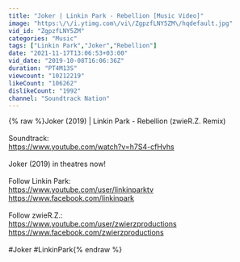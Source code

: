 ```yaml
---
title: "Joker | Linkin Park - Rebellion [Music Video]"
image: "https:\/\/i.ytimg.com\/vi\/ZgpzfLNY5ZM\/hqdefault.jpg"
vid_id: "ZgpzfLNY5ZM"
categories: "Music"
tags: ["Linkin Park","Joker","Rebellion"]
date: "2021-11-17T13:06:53+03:00"
vid_date: "2019-10-08T16:06:36Z"
duration: "PT4M13S"
viewcount: "10212219"
likeCount: "106262"
dislikeCount: "1992"
channel: "Soundtrack Nation"
---
```

{% raw %}Joker (2019) | Linkin Park - Rebellion (zwieR.Z. Remix)<br /><br />Soundtrack:<br /><a rel="nofollow" target="blank" href="https://www.youtube.com/watch?v=h7S4-cfHvhs">https://www.youtube.com/watch?v=h7S4-cfHvhs</a><br /><br />Joker (2019) in theatres now!<br /><br />Follow Linkin Park:<br /><a rel="nofollow" target="blank" href="https://www.youtube.com/user/linkinparktv">https://www.youtube.com/user/linkinparktv</a><br /><a rel="nofollow" target="blank" href="https://www.facebook.com/linkinpark">https://www.facebook.com/linkinpark</a><br /><br />Follow zwieR.Z.:<br /><a rel="nofollow" target="blank" href="https://www.youtube.com/user/zwierzproductions">https://www.youtube.com/user/zwierzproductions</a><br /><a rel="nofollow" target="blank" href="https://www.facebook.com/zwierzproductions">https://www.facebook.com/zwierzproductions</a><br /><br />#Joker #LinkinPark{% endraw %}

